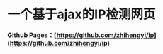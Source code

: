 # 一个基于ajax的IP检测网页

**Github Pages：[https://github.com/zhihengyi/ip](https://github.com/zhihengyi/ip)**

